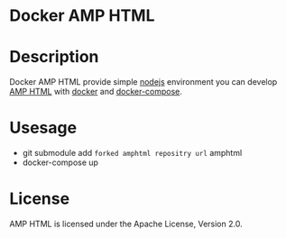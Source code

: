 # Docker AMP HTML

# Description
Docker AMP HTML  provide  simple [nodejs](https://github.com/nodejs/node) environment you can develop [AMP HTML](https://github.com/ampproject/amphtml) with [docker](https://github.com/moby/moby) and [docker-compose](https://github.com/docker/compose).

# Usesage
* git submodule add `forked amphtml repositry url` amphtml  
* docker-compose up


# License
AMP HTML is licensed under the Apache License, Version 2.0.

